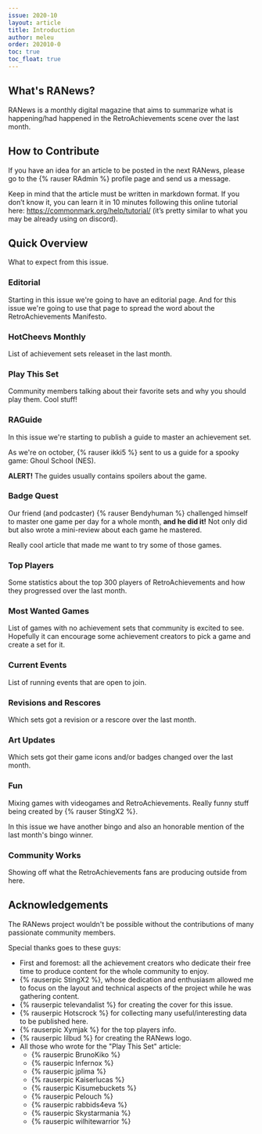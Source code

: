 ```yaml
---
issue: 2020-10
layout: article
title: Introduction
author: meleu
order: 202010-0
toc: true
toc_float: true
---
```


## What's RANews?

RANews is a monthly digital magazine that aims to summarize what is happening/had happened in the RetroAchievements scene over the last month.


## How to Contribute

If you have an idea for an article to be posted in the next RANews, please go to the {% rauser RAdmin %} profile page and send us a message.

Keep in mind that the article must be written in markdown format. If you don’t know it, you can learn it in 10 minutes following this online tutorial here: <https://commonmark.org/help/tutorial/> (it’s pretty similar to what you may be already using on discord).


## Quick Overview

What to expect from this issue.

### Editorial

Starting in this issue we're going to have an editorial page. And for this issue
we're going to use that page to spread the word about the RetroAchievements Manifesto.


### HotCheevs Monthly

List of achievement sets releaset in the last month.


### Play This Set

Community members talking about their favorite sets and why you should play them. Cool stuff!


### RAGuide

In this issue we're starting to publish a guide to master an achievement set.

As we're on october, {% rauser ikki5 %} sent to us a guide for a spooky game: Ghoul School (NES).

**ALERT!** The guides usually contains spoilers about the game.


### Badge Quest

Our friend (and podcaster) {% rauser Bendyhuman %} challenged himself to master one game per day for a whole month, **and he did it!** Not only did but also wrote a mini-review about each game he mastered.

Really cool article that made me want to try some of those games.


### Top Players

Some statistics about the top 300 players of RetroAchievements and how they progressed over the last month.


### Most Wanted Games

List of games with no achievement sets that community is excited to see. Hopefully it can encourage some achievement creators to pick a game and create a set for it.


### Current Events

List of running events that are open to join.


### Revisions and Rescores

Which sets got a revision or a rescore over the last month.


### Art Updates

Which sets got their game icons and/or badges changed over the last month.


### Fun

Mixing games with videogames and RetroAchievements. Really funny stuff being created by {% rauser StingX2 %}.

In this issue we have another bingo and also an honorable mention of the last month's bingo winner.


### Community Works

Showing off what the RetroAchievements fans are producing outside from here.


## Acknowledgements

The RANews project wouldn't be possible without the contributions of many passionate community members.

Special thanks goes to these guys:

- First and foremost: all the achievement creators who dedicate their free time to produce content for the whole community to enjoy.
- {% rauserpic StingX2 %}, whose dedication and enthusiasm allowed me to focus on the layout and technical aspects of the project while he was gathering content.
- {% rauserpic televandalist %} for creating the cover for this issue.
- {% rauserpic Hotscrock %} for collecting many useful/interesting data to be published here.
- {% rauserpic Xymjak %} for the top players info.
- {% rauserpic lilbud %} for creating the RANews logo.
- All those who wrote for the "Play This Set" article:
    - {% rauserpic BrunoKiko %}
    - {% rauserpic Infernox %}
    - {% rauserpic jplima %}
    - {% rauserpic Kaiserlucas %}
    - {% rauserpic Kisumebuckets %}
    - {% rauserpic Pelouch %}
    - {% rauserpic rabbids4eva %}
    - {% rauserpic Skystarmania %}
    - {% rauserpic wilhitewarrior %}
